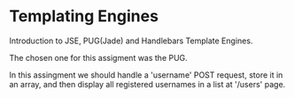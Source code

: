 # Templating Engines

Introduction to JSE, PUG(Jade) and Handlebars Template Engines.

The chosen one for this assigment was the PUG.

In this assingment we should handle a 'username' POST request, store it in an array, and then display all registered usernames in a list at '/users' page.

